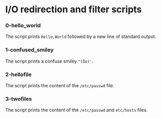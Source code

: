 # I/O redirection and filter scripts
### 0-hello_world
The script prints `Hello,World` followed by a new line of standard output. 
### 1-confused_smiley
The script prints a confuse smiley `"(Ôo)'`.
### 2-hellofile
The script prints the content of the `/etc/passwd` file.
### 3-twofiles
The script prints the content of the `/etc/passwd` and `etc/hosts` files.
